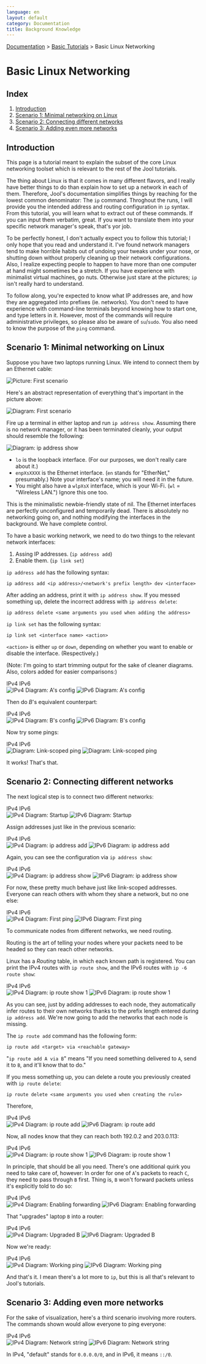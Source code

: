 ```yaml
---
language: en
layout: default
category: Documentation
title: Background Knowledge
---
```


[Documentation](documentation.html) > [Basic Tutorials](documentation.html#basic-tutorials) > Basic Linux Networking

# Basic Linux Networking

## Index

1. [Introduction](#introduction)
2. [Scenario 1: Minimal networking on Linux](#scenario-1-minimal-networking-on-linux)
3. [Scenario 2: Connecting different networks](#scenario-2-connecting-different-networks)
4. [Scenario 3: Adding even more networks](#scenario-3-adding-even-more-networks)

## Introduction

This page is a tutorial meant to explain the subset of the core Linux networking toolset which is relevant to the rest of the Jool tutorials.

The thing about Linux is that it comes in many different flavors, and I really have better things to do than explain how to set up a network in each of them. Therefore, Jool's documentation simplifies things by reaching for the lowest common denominator: The `ip` command. Throghout the runs, I will provide you the intended address and routing configuration in `ip` syntax. From this tutorial, you will learn what to extract out of these commands. If you can input them verbatim, great. If you want to translate them into your specific network manager's speak, that's yor job.

To be perfectly honest, I don't actually expect you to follow this tutorial; I only hope that you read and understand it. I've found network managers tend to make horrible habits out of undoing your tweaks under your nose, or shutting down without properly cleaning up their network configurations. Also, I realize expecting people to happen to have more than one computer at hand might sometimes be a stretch. If you have experience with minimalist virtual machines, go nuts. Otherwise just stare at the pictures; `ip` isn't really hard to understand.

To follow along, you're expected to know what IP addresses are, and how they are aggregated into prefixes (ie. networks). You don't need to have experience with command-line terminals beyond knowing how to start one, and type letters in it. However, most of the commands will require administrative privileges, so please also be aware of `su`/`sudo`. You also need to know the purpose of the `ping` command.

## Scenario 1: Minimal networking on Linux

Suppose you have two laptops running Linux. We intend to connect them by an Ethernet cable:

![Picture: First scenario](../images/tutorial/bg/1-photo.jpg)

Here's an abstract representation of everything that's important in the picture above:

![Diagram: First scenario](../images/tutorial/bg/1-startup.svg)

Fire up a terminal in either laptop and run `ip address show`. Assuming there is no network manager, or it has been terminated cleanly, your output should resemble the following:

![Diagram: ip address show](../images/tutorial/bg/1-ip-address-show.svg)

- `lo` is the loopback interface. (For our purposes, we don't really care about it.)
- `enpXsXXXX` is the Ethernet interface. (`en` stands for "EtherNet," presumably.) Note your interface's name; you will need it in the future.
- You might also have a `wlpXsX` interface, which is your Wi-Fi. (`wl` = "Wireless LAN.") Ignore this one too.

This is the minimalistic newbie-friendly state of nil. The Ethernet interfaces are perfectly unconfigured and temporarily dead. There is absolutely no networking going on, and nothing modifying the interfaces in the background. We have complete control.

To have a basic working network, we need to do two things to the relevant network interfaces:

1. Assing IP addresses. (`ip address add`)
2. Enable them. (`ip link set`)

`ip address add` has the following syntax:

	ip address add <ip address>/<network's prefix length> dev <interface>

After adding an address, print it with `ip address show`. If you messed something up, delete the incorrect address with `ip address delete`:

	ip address delete <same arguments you used when adding the address>

`ip link set` has the following syntax:

	ip link set <interface name> <action>

`<action>` is either `up` or `down`, depending on whether you want to enable or disable the interface. (Respectively.)

(Note: I'm going to start trimming output for the sake of cleaner diagrams. Also, colors added for easier comparisons:)

<div>
	<div class="selector-menu">
		<span>IPv4</span>
		<span>IPv6</span>
	</div>
	<div class="selector-items">
		<img src="../images/tutorial/bg/v4/1-laptop1.svg" alt="IPv4 Diagram: A's config" />
		<img src="../images/tutorial/bg/v6/1-laptop1.svg" alt="IPv6 Diagram: A's config" />
	</div>
</div>

Then do _B_'s equivalent counterpart:

<div>
	<div class="selector-menu">
		<span>IPv4</span>
		<span>IPv6</span>
	</div>
	<div class="selector-items">
		<img src="../images/tutorial/bg/v4/1-laptop2.svg" alt="IPv4 Diagram: B's config" />
		<img src="../images/tutorial/bg/v6/1-laptop2.svg" alt="IPv6 Diagram: B's config" />
	</div>
</div>

Now try some pings:

<div>
	<div class="selector-menu">
		<span>IPv4</span>
		<span>IPv6</span>
	</div>
	<div class="selector-items">
		<img src="../images/tutorial/bg/v4/1-ping.svg" alt="Diagram: Link-scoped ping" />
		<img src="../images/tutorial/bg/v6/1-ping.svg" alt="Diagram: Link-scoped ping" />
	</div>
</div>

It works! That's that.

## Scenario 2: Connecting different networks

The next logical step is to connect two different networks:

<div>
	<div class="selector-menu">
		<span>IPv4</span>
		<span>IPv6</span>
	</div>
	<div class="selector-items">
		<img src="../images/tutorial/bg/v4/2-startup.svg" alt="IPv4 Diagram: Startup" />
		<img src="../images/tutorial/bg/v6/2-startup.svg" alt="IPv6 Diagram: Startup" />
	</div>
</div>

Assign addresses just like in the previous scenario:

<div>
	<div class="selector-menu">
		<span>IPv4</span>
		<span>IPv6</span>
	</div>
	<div class="selector-items">
		<img src="../images/tutorial/bg/v4/2-addr-add.svg" alt="IPv4 Diagram: ip address add" />
		<img src="../images/tutorial/bg/v6/2-addr-add.svg" alt="IPv6 Diagram: ip address add" />
	</div>
</div>

Again, you can see the configuration via `ip address show`:

<div>
	<div class="selector-menu">
		<span>IPv4</span>
		<span>IPv6</span>
	</div>
	<div class="selector-items">
		<img src="../images/tutorial/bg/v4/2-addr-show.svg" alt="IPv4 Diagram: ip address show" />
		<img src="../images/tutorial/bg/v6/2-addr-show.svg" alt="IPv6 Diagram: ip address show" />
	</div>
</div>

For now, these pretty much behave just like link-scoped addresses. Everyone can reach others with whom they share a network, but no one else:

<div>
	<div class="selector-menu">
		<span>IPv4</span>
		<span>IPv6</span>
	</div>
	<div class="selector-items">
		<img src="../images/tutorial/bg/v4/2-addr-ping.svg" alt="IPv4 Diagram: First ping" />
		<img src="../images/tutorial/bg/v6/2-addr-ping.svg" alt="IPv6 Diagram: First ping" />
	</div>
</div>

To communicate nodes from different networks, we need routing.

Routing is the art of telling your nodes where your packets need to be headed so they can reach other networks.

Linux has a _Routing_ table, in which each known path is registered. You can print the IPv4 routes with `ip route show`, and the IPv6 routes with `ip -6 route show`:

<div>
	<div class="selector-menu">
		<span>IPv4</span>
		<span>IPv6</span>
	</div>
	<div class="selector-items">
		<img src="../images/tutorial/bg/v4/2-route-show-1.svg" alt="IPv4 Diagram: ip route show 1" />
		<img src="../images/tutorial/bg/v6/2-route-show-1.svg" alt="IPv6 Diagram: ip route show 1" />
	</div>
</div>

As you can see, just by adding addresses to each node, they automatically infer routes to their own networks thanks to the prefix length entered during `ip address add`. We're now going to add the networks that each node is missing.

The `ip route add` command has the following form:

	ip route add <target> via <reachable gateway>

"`ip route add A via B`" means "If you need something delivered to `A`, send it to `B`, and it'll know that to do."

If you mess something up, you can delete a route you previously created with `ip route delete`:

	ip route delete <same arguments you used when creating the rule>

Therefore,

<div>
	<div class="selector-menu">
		<span>IPv4</span>
		<span>IPv6</span>
	</div>
	<div class="selector-items">
		<img src="../images/tutorial/bg/v4/2-route-add.svg" alt="IPv4 Diagram: ip route add" />
		<img src="../images/tutorial/bg/v6/2-route-add.svg" alt="IPv6 Diagram: ip route add" />
	</div>
</div>

Now, all nodes know that they can reach both 192.0.2 and 203.0.113:

<div>
	<div class="selector-menu">
		<span>IPv4</span>
		<span>IPv6</span>
	</div>
	<div class="selector-items">
		<img src="../images/tutorial/bg/v4/2-route-show-2.svg" alt="IPv4 Diagram: ip route show 1" />
		<img src="../images/tutorial/bg/v6/2-route-show-2.svg" alt="IPv6 Diagram: ip route show 1" />
	</div>
</div>

In principle, that should be all you need. There's one additional quirk you need to take care of, however: In order for one of `A`'s packets to reach `C`, they need to pass through `B` first. Thing is, `B` won't forward packets unless it's explicitly told to do so:

<div>
	<div class="selector-menu">
		<span>IPv4</span>
		<span>IPv6</span>
	</div>
	<div class="selector-items">
		<img src="../images/tutorial/bg/v4/2-sysctl-enable.svg" alt="IPv4 Diagram: Enabling forwarding" />
		<img src="../images/tutorial/bg/v6/2-sysctl-enable.svg" alt="IPv6 Diagram: Enabling forwarding" />
	</div>
</div>

That "upgrades" laptop `B` into a router:

<div>
	<div class="selector-menu">
		<span>IPv4</span>
		<span>IPv6</span>
	</div>
	<div class="selector-items">
		<img src="../images/tutorial/bg/v4/2-sysctl-enabled.svg" alt="IPv4 Diagram: Upgraded B" />
		<img src="../images/tutorial/bg/v6/2-sysctl-enabled.svg" alt="IPv6 Diagram: Upgraded B" />
	</div>
</div>

Now we're ready:

<div>
	<div class="selector-menu">
		<span>IPv4</span>
		<span>IPv6</span>
	</div>
	<div class="selector-items">
		<img src="../images/tutorial/bg/v4/2-sysctl-ping.svg" alt="IPv4 Diagram: Working ping" />
		<img src="../images/tutorial/bg/v6/2-sysctl-ping.svg" alt="IPv6 Diagram: Working ping" />
	</div>
</div>

And that's it. I mean there's a lot more to `ip`, but this is all that's relevant to Jool's tutorials.

## Scenario 3: Adding even more networks

For the sake of visualization, here's a third scenario involving more routers. The commands shown would allow everyone to ping everyone:

<div>
	<div class="selector-menu">
		<span>IPv4</span>
		<span>IPv6</span>
	</div>
	<div class="selector-items">
		<img src="../images/tutorial/bg/v4/3.svg" alt="IPv4 Diagram: Network string" />
		<img src="../images/tutorial/bg/v6/3.svg" alt="IPv6 Diagram: Network string" />
	</div>
</div>

In IPv4, "default" stands for `0.0.0.0/0`, and in IPv6, it means `::/0`.

